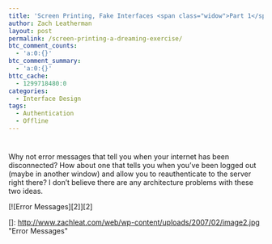 ```yaml
---
title: 'Screen Printing, Fake Interfaces <span class="widow">Part 1</span>'
author: Zach Leatherman
layout: post
permalink: /screen-printing-a-dreaming-exercise/
btc_comment_counts:
  - 'a:0:{}'
btc_comment_summary:
  - 'a:0:{}'
bttc_cache:
  - 1299718480:0
categories:
  - Interface Design
tags:
  - Authentication
  - Offline
---
```

# 

Why not error messages that tell you when your internet has been disconnected? How about one that tells you when you’ve been logged out (maybe in another window) and allow you to reauthenticate to the server right there? I don’t believe there are any architecture problems with these two ideas.

[![Error Messages][2]][2]

 []: http://www.zachleat.com/web/wp-content/uploads/2007/02/image2.jpg "Error Messages"